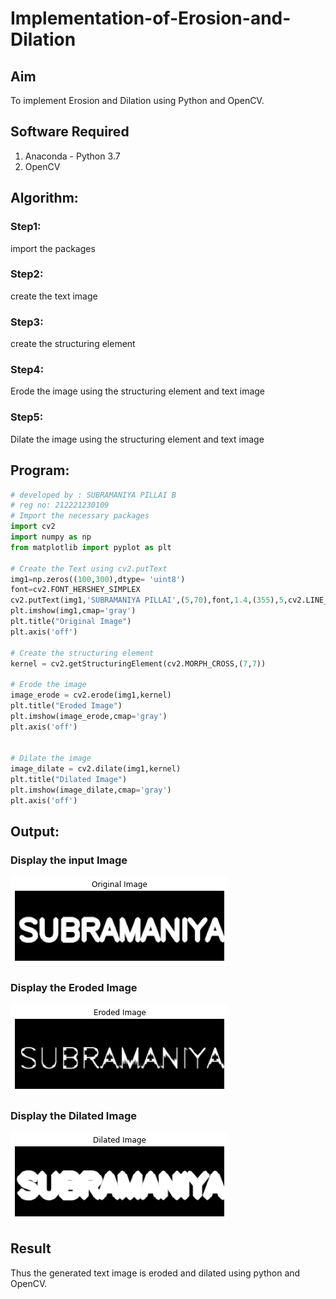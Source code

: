 # Implementation-of-Erosion-and-Dilation
## Aim
To implement Erosion and Dilation using Python and OpenCV.
## Software Required
1. Anaconda - Python 3.7
2. OpenCV
## Algorithm:
### Step1:
import the packages

### Step2:
create the text image

### Step3:
create the structuring element

### Step4:
Erode the image using the structuring element and text image

### Step5:
Dilate the image using the structuring element and text image
## Program:

``` Python
# developed by : SUBRAMANIYA PILLAI B
# reg no: 212221230109
# Import the necessary packages
import cv2
import numpy as np
from matplotlib import pyplot as plt

# Create the Text using cv2.putText
img1=np.zeros((100,300),dtype= 'uint8') 
font=cv2.FONT_HERSHEY_SIMPLEX
cv2.putText(img1,'SUBRAMANIYA PILLAI',(5,70),font,1.4,(355),5,cv2.LINE_AA)
plt.imshow(img1,cmap='gray')
plt.title("Original Image")
plt.axis('off')

# Create the structuring element
kernel = cv2.getStructuringElement(cv2.MORPH_CROSS,(7,7))

# Erode the image
image_erode = cv2.erode(img1,kernel)
plt.title("Eroded Image")
plt.imshow(image_erode,cmap='gray')
plt.axis('off')


# Dilate the image
image_dilate = cv2.dilate(img1,kernel)
plt.title("Dilated Image")
plt.imshow(image_dilate,cmap='gray')
plt.axis('off')
```
## Output:

### Display the input Image

![git](./ORG.png)

### Display the Eroded Image

![git](./ERO.png)

### Display the Dilated Image

![git](./DIL.png)
## Result
Thus the generated text image is eroded and dilated using python and OpenCV.
